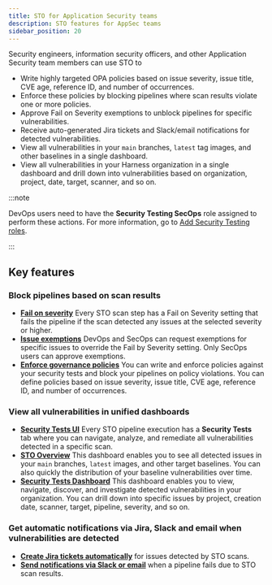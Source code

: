 ```yaml
---
title: STO for Application Security teams
description: STO features for AppSec teams
sidebar_position: 20
---
```


Security engineers, information security officers, and other Application Security team members can use STO to 
- Write highly targeted OPA policies based on issue severity, issue title, CVE age, reference ID, and number of occurrences.
- Enforce these policies by blocking pipelines where scan results violate one or more policies.
- Approve Fail on Severity exemptions to unblock pipelines for specific vulnerabilities.
- Receive auto-generated Jira tickets and Slack/email notifications for detected vulnerabilities.
- View all vulnerabilities in your  `main` branches, `latest` tag images, and other baselines in a single dashboard. 
- View all vulnerabilities in your Harness organization in a single dashboard and drill down into vulnerabilities based on organization, project, date, target, scanner, and so on. 


:::note

DevOps users need to have the **Security Testing SecOps** role assigned to perform these actions. For more information, go to [Add Security Testing roles](/docs/security-testing-orchestration/get-started/onboarding-guide#add-security-testing-roles). 

:::


## Key features

### Block pipelines based on scan results

- **[Fail on severity](docs/security-testing-orchestration/get-started/key-concepts/fail-pipelines-by-severity)** Every STO scan step has a Fail on Severity setting that fails the pipeline if the scan detected any issues at the selected severity or higher.
- **[Issue exemptions](//docs/security-testing-orchestration/exemptions/exemption-workflows)** DevOps and SecOps can request exemptions for specific issues to override the Fail by Severity setting. Only SecOps users can approve exemptions.
- **[Enforce governance policies](/docs/security-testing-orchestration/policies/create-opa-policies)** You can write and enforce policies against your security tests and block your pipelines on policy violations. You can define policies based on issue severity, issue title, CVE age, reference ID, and number of occurrences. 

### View all vulnerabilities in unified dashboards

- **[Security Tests UI](/docs/security-testing-orchestration/dashboards/view-scan-results)** Every STO pipeline execution has a **Security Tests** tab where you can navigate, analyze, and remediate all vulnerabilities detected in a specific scan.
- **[STO Overview](docs/security-testing-orchestration/dashboards/sto-overview)** This dashboard enables you to see all detected issues in your `main` branches, `latest` images, and other target baselines. You can also quickly the distribution of your baseline vulnerabilities over time. 
- **[Security Tests Dashboard](/docs/security-testing-orchestration/dashboards/security-testing-dashboard)** This dashboard enables you to view, navigate, discover, and investigate detected vulnerabilities in your organization. You can drill down into specific issues by project, creation date, scanner, target, pipeline, severity, and so on.

### Get automatic notifications via Jira, Slack and email when vulnerabilities are detected

- **[Create Jira tickets automatically](/docs/security-testing-orchestration/use-sto/view-and-troubleshoot-vulnerabilities/jira-integrations)** for issues detected by STO scans.
- **[Send notifications via Slack or email](/docs/security-testing-orchestration/notifications/slack-notifications)** when a pipeline fails due to STO scan results.


